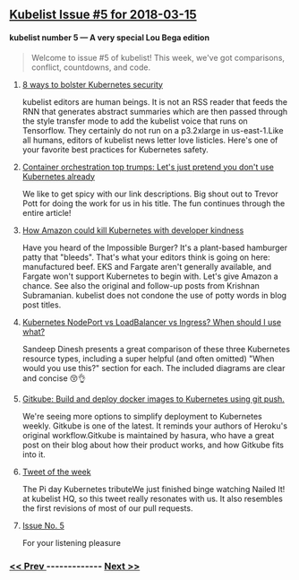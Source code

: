## [Kubelist Issue #5 for 2018-03-15](https://kubelist.com/issue/5)

#### kubelist number 5 — A very special Lou Bega edition

> Welcome to issue #5 of kubelist! This week, we&#39;ve got comparisons, conflict, countdowns, and code.

1. [8 ways to bolster Kubernetes security](https://techbeacon.com/8-ways-bolster-kubernetes-security)

    kubelist editors are human beings. It is not an RSS reader that feeds the RNN that generates abstract summaries which are then passed through the style transfer mode to add the kubelist voice that runs on Tensorflow. They certainly do not run on a p3.2xlarge in us-east-1.Like all humans, editors of kubelist news letter love listicles. Here's one of your favorite best practices for Kubernetes safety.
1. [Container orchestration top trumps: Let's just pretend you don't use Kubernetes already](https://www.theregister.co.uk/2018/03/13/which_container_orchestration_is_best/)

    We like to get spicy with our link descriptions. Big shout out to Trevor Pott for doing the work for us in his title. The fun continues through the entire article!
1. [How Amazon could kill Kubernetes with developer kindness](https://www.techrepublic.com/article/how-amazon-could-kill-kubernetes-with-developer-kindness/)

    Have you heard of the Impossible Burger? It's a plant-based hamburger patty that "bleeds". That's what your editors think is going on here: manufactured beef. EKS and Fargate aren't generally available, and Fargate won't support Kubernetes to begin with. Let's give Amazon a chance. See also the original and follow-up posts from Krishnan Subramanian. kubelist does not condone the use of potty words in blog post titles.
1. [Kubernetes NodePort vs LoadBalancer vs Ingress? When should I use what?](https://medium.com/google-cloud/kubernetes-nodeport-vs-loadbalancer-vs-ingress-when-should-i-use-what-922f010849e0)

    Sandeep Dinesh presents a great comparison of these three Kubernetes resource types, including a super helpful (and often omitted) "When would you use this?" section for each. The included diagrams are clear and concise 😚👌
1. [Gitkube: Build and deploy docker images to Kubernetes using git push.](https://gitkube.sh/)

    We're seeing more options to simplify deployment to Kubernetes weekly. Gitkube is one of the latest. It reminds your authors of Heroku's original workflow.Gitkube is maintained by hasura, who have a great post on their blog about how their product works, and how Gitkube fits into it.
1. [Tweet of the week](https://twitter.com/ParisInBmore/status/974003360071172096)

    The Pi day Kubernetes tributeWe just finished binge watching Nailed It! at kubelist HQ, so this tweet really resonates with us. It also resembles the first revisions of most of our pull requests.
1. [Issue No. 5](https://www.youtube.com/watch?v=EK_LN3XEcnw)

    For your listening pleasure

### [ << Prev ](kubelist-4.md) ------------- [ Next >> ](kubelist-6.md)
